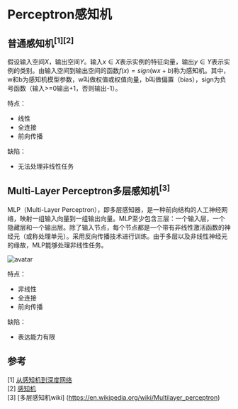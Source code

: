 # Perceptron感知机
## 普通感知机<sup>[1][2]
假设输入空间$X$，输出空间$Y$。输入$x\in X$表示实例的特征向量，输出$y\in Y$表示实例的类别。由输入空间到输出空间的函数$f(x)=sign(wx+b)$称为感知机。其中，w和b为感知机模型参数，w叫做权值或权值向量，b叫做偏置（bias），sign为负号函数（输入>=0输出+1，否则输出-1）。

特点：
- 线性
- 全连接
- 前向传播

缺陷：
- 无法处理非线性任务
## Multi-Layer Perceptron多层感知机<sup>[3]
MLP（Multi-Layer Perceptron），即多层感知器，是一种前向结构的人工神经网络，映射一组输入向量到一组输出向量。MLP至少包含三层：一个输入层，一个隐藏层和一个输出层。除了输入节点，每个节点都是一个带有非线性激活函数的神经元（或称处理单元）。采用反向传播技术进行训练。由于多层以及非线性神经元的缘故，MLP能够处理非线性任务。

![avatar](https://gss1.bdstatic.com/9vo3dSag_xI4khGkpoWK1HF6hhy/baike/c0%3Dbaike80%2C5%2C5%2C80%2C26/sign=a7de1807f0faaf5190ee89eded3dff8b/aec379310a55b319820132544ea98226cffc1712.jpg)


特点：
- 非线性
- 全连接
- 前向传播

缺陷：
- 表达能力有限


## 参考
[1] [从感知机到深度网络](https://www.cnblogs.com/xiaowanyer/p/3701944.html) <br/>
[2] [感知机](https://blog.csdn.net/sinat_30537123/article/details/74141220) <br/>
[3] [多层感知机wiki] (https://en.wikipedia.org/wiki/Multilayer_perceptron)